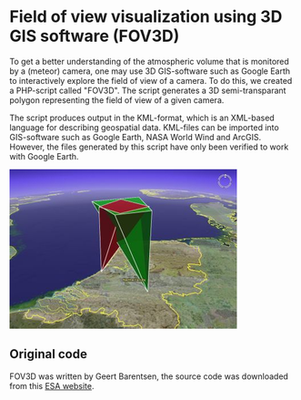 # Field of view visualization using 3D GIS software (FOV3D)

To get a better understanding of the atmospheric volume that is monitored by a (meteor) camera, one may use 3D GIS-software such as Google Earth to interactively explore the field of view of a camera. To do this, we created a PHP-script called "FOV3D". The script generates a 3D semi-transparant polygon representing the field of view of a given camera.

The script produces output in the KML-format, which is an XML-based language for describing geospatial data. KML-files can be imported into GIS-software such as Google Earth, NASA World Wind and ArcGIS. However, the files generated by this script have only been verified to work with Google Earth.

![FOV3D](src/public/fov3d.jpg)

## Original code
FOV3D was written by Geert Barentsen, the source code was downloaded from this [ESA website](https://www.cosmos.esa.int/web/meteor/fov3d).
